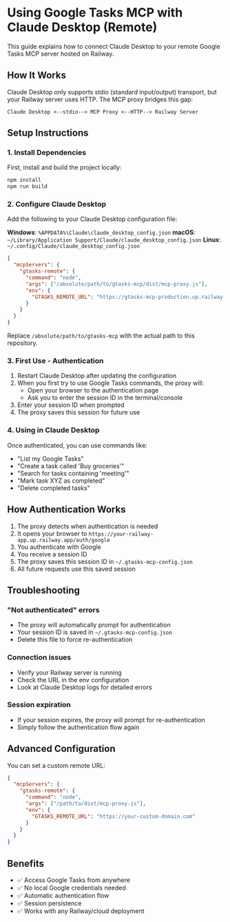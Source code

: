 # Using Google Tasks MCP with Claude Desktop (Remote)

This guide explains how to connect Claude Desktop to your remote Google Tasks MCP server hosted on Railway.

## How It Works

Claude Desktop only supports stdio (standard input/output) transport, but your Railway server uses HTTP. The MCP proxy bridges this gap:

```
Claude Desktop <--stdio--> MCP Proxy <--HTTP--> Railway Server
```

## Setup Instructions

### 1. Install Dependencies

First, install and build the project locally:

```bash
npm install
npm run build
```

### 2. Configure Claude Desktop

Add the following to your Claude Desktop configuration file:

**Windows**: `%APPDATA%\Claude\claude_desktop_config.json`
**macOS**: `~/Library/Application Support/Claude/claude_desktop_config.json`
**Linux**: `~/.config/Claude/claude_desktop_config.json`

```json
{
  "mcpServers": {
    "gtasks-remote": {
      "command": "node",
      "args": ["/absolute/path/to/gtasks-mcp/dist/mcp-proxy.js"],
      "env": {
        "GTASKS_REMOTE_URL": "https://gtasks-mcp-production.up.railway.app"
      }
    }
  }
}
```

Replace `/absolute/path/to/gtasks-mcp` with the actual path to this repository.

### 3. First Use - Authentication

1. Restart Claude Desktop after updating the configuration
2. When you first try to use Google Tasks commands, the proxy will:
   - Open your browser to the authentication page
   - Ask you to enter the session ID in the terminal/console
3. Enter your session ID when prompted
4. The proxy saves this session for future use

### 4. Using in Claude Desktop

Once authenticated, you can use commands like:

- "List my Google Tasks"
- "Create a task called 'Buy groceries'"
- "Search for tasks containing 'meeting'"
- "Mark task XYZ as completed"
- "Delete completed tasks"

## How Authentication Works

1. The proxy detects when authentication is needed
2. It opens your browser to `https://your-railway-app.up.railway.app/auth/google`
3. You authenticate with Google
4. You receive a session ID
5. The proxy saves this session ID in `~/.gtasks-mcp-config.json`
6. All future requests use this saved session

## Troubleshooting

### "Not authenticated" errors
- The proxy will automatically prompt for authentication
- Your session ID is saved in `~/.gtasks-mcp-config.json`
- Delete this file to force re-authentication

### Connection issues
- Verify your Railway server is running
- Check the URL in the env configuration
- Look at Claude Desktop logs for detailed errors

### Session expiration
- If your session expires, the proxy will prompt for re-authentication
- Simply follow the authentication flow again

## Advanced Configuration

You can set a custom remote URL:

```json
{
  "mcpServers": {
    "gtasks-remote": {
      "command": "node",
      "args": ["/path/to/dist/mcp-proxy.js"],
      "env": {
        "GTASKS_REMOTE_URL": "https://your-custom-domain.com"
      }
    }
  }
}
```

## Benefits

- ✅ Access Google Tasks from anywhere
- ✅ No local Google credentials needed
- ✅ Automatic authentication flow
- ✅ Session persistence
- ✅ Works with any Railway/cloud deployment